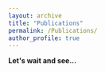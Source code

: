```yaml
---
layout: archive
title: "Publications"
permalink: /Publications/
author_profile: true
---
```


**Let's wait and see...**
